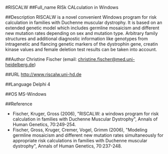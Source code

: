 #RISCALW
##Full_name
RISk CALculation in Windows

##Description
RISCALW is a novel convenient Windows program for risk calculation in families with Duchenne muscular dystrophy. It is based on an extended genetic model which includes germline mosaicism and different new mutation rates depending on sex and mutation type. Arbitrary family structures and additional diagnostic information like genotypes from intragenetic and flancing genetic markers of the dystrophin gene, creatin kinase values and female deletion test results can be taken into account.

##Author
Christine Fischer (email: christine.fischer@med.uni-heidelberg.de)

##URL
http://www.riscalw.uni-hd.de

##Language
Delphi 4

##OS
MS-Windows

##Reference
* Fischer, Kruger, Gross (2006), "RISCALW: a windows program for risk calculation in families with Duchenne Muscular Dystrophy", Annals of Human Genetics, 70:249-254.
* Fischer, Gross, Kruger, Cremer, Vogel, Grimm (2006), "Modeling germline mosaicism and different new mutation rates simultaneously for appropriate risk calculations in families with Duchenne muscular dystrophy", Annals of Human Genetics, 70:237-248.

